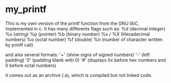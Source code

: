 # my_printf
This is my own version of the printf function from the GNU libC, implemented in c.
It has many differents flags such as:
%d (decimal integer)
%s (string)
%p (pointer)
%b (binary number)
%x / %X (Hexadecimal numbers)
%o (octal number)
%f (double)
%n (number of character written by printf call)

and also several formats:
'+' (show signs of signed numbers)
'-' (left padding)
'0' (padding blank with 0)
'#' (displays 0x before hex numbers and 0 before octal numbers)

it comes out as an archive (.a), which is compiled but not linked code. 

